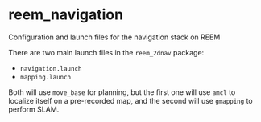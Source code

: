 reem_navigation
===============

Configuration and launch files for the navigation stack on REEM

There are two main launch files in the `reem_2dnav` package:

 * `navigation.launch`
 * `mapping.launch`

Both will use `move_base` for planning, but the first one will use `amcl`
to localize itself on a pre-recorded map, and the second will use `gmapping` to
perform SLAM.
